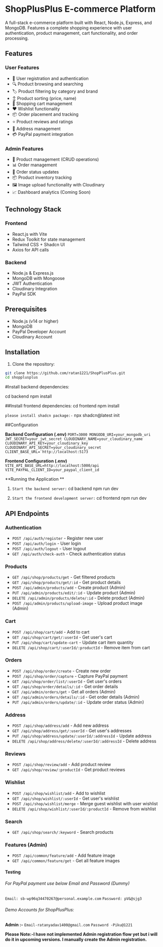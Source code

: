 # ShopPlusPlus E-commerce Platform

A full-stack e-commerce platform built with React, Node.js, Express, and MongoDB. Features a complete shopping experience with user authentication, product management, cart functionality, and order processing.

## Features

### User Features

- 🔐 User registration and authentication
- 🔍 Product browsing and searching
- 🏷️ Product filtering by category and brand
- ↕️ Product sorting (price, name)
- 🛒 Shopping cart management
- ❤️ Wishlist functionality
- 📦 Order placement and tracking
- ⭐ Product reviews and ratings
- 📍 Address management
- 💳 PayPal payment integration

### Admin Features

- 📝 Product management (CRUD operations)
- 📊 Order management
- 🔄 Order status updates
- 📦 Product inventory tracking
- 🖼️ Image upload functionality with Cloudinary
- 📈 Dashboard analytics (Coming Soon)

## Technology Stack

### Frontend

- React.js with Vite
- Redux Toolkit for state management
- Tailwind CSS + Shadcn UI
- Axios for API calls

### Backend

- Node.js & Express.js
- MongoDB with Mongoose
- JWT Authentication
- Cloudinary Integration
- PayPal SDK

## Prerequisites

- Node.js (v14 or higher)
- MongoDB
- PayPal Developer Account
- Cloudinary Account

## Installation

1. Clone the repository:

```bash
git clone https://github.com/ratan1221/ShopPlusPlus.git
cd shopplusplus
```

#Install backend dependencies:

cd backend
npm install

##Install frontend dependencies:
cd frontend
npm install

``please install shadcn package:-``
npx shadcn@latest init

##Configuration

**Backend Configuration (.env)**
``PORT=3000
MONGODB_URI=your_mongodb_uri
JWT_SECRET=your_jwt_secret
CLOUDINARY_NAME=your_cloudinary_name
CLOUDINARY_API_KEY=your_cloudinary_key
CLOUDINARY_API_SECRET=your_cloudinary_secret
CLIENT_BASE_URL=`http://localhost:5173``

**Frontend Configuration (.env)**
`VITE_API_BASE_URL=http://localhost:5000/api
VITE_PAYPAL_CLIENT_ID=your_paypal_client_id`

**Running the Application
**
1. ``Start the backend server:``
   cd backend
   npm run dev

2. ``Start the frontend development server:``
   cd frontend
   npm run dev

## API Endpoints

### Authentication

- `POST /api/auth/register` - Register new user
- `POST /api/auth/login` - User login
- `POST /api/auth/logout` - User logout
- `GET /api/auth/check-auth` - Check authentication status

### Products

- `GET /api/shop/products/get` - Get filtered products
- `GET /api/shop/products/get/:id` - Get product details
- `POST /api/admin/products/add` - Create product (Admin)
- `PUT /api/admin/products/edit/:id` - Update product (Admin)
- `DELETE /api/admin/products/delete/:id` - Delete product (Admin)
- `POST /api/admin/products/upload-image` - Upload product image (Admin)

### Cart

- `POST /api/shop/cart/add` - Add to cart
- `GET /api/shop/cart/get/:userId` - Get user's cart
- `PUT /api/shop/cart/update-cart` - Update cart item quantity
- `DELETE /api/shop/cart/:userId/:productId` - Remove item from cart

### Orders

- `POST /api/shop/order/create` - Create new order
- `POST /api/shop/order/capture` - Capture PayPal payment
- `GET /api/shop/order/list/:userId` - Get user's orders
- `GET /api/shop/order/details/:id` - Get order details
- `GET /api/admin/orders/get` - Get all orders (Admin)
- `GET /api/admin/orders/details/:id` - Get order details (Admin)
- `PUT /api/admin/orders/update/:id` - Update order status (Admin)

### Address

- `POST /api/shop/address/add` - Add new address
- `GET /api/shop/address/get/:userId` - Get user's addresses
- `PUT /api/shop/address/update/:userId/:addressId` - Update address
- `DELETE /api/shop/address/delete/:userId/:addressId` - Delete address

### Reviews

- `POST /api/shop/review/add` - Add product review
- `GET /api/shop/review/:productId` - Get product reviews

### Wishlist

- `POST /api/shop/wishlist/add` - Add to wishlist
- `GET /api/shop/wishlist/:userId` - Get user's wishlist
- `POST /api/shop/wishlist/merge` - Merge guest wishlist with user wishlist
- `DELETE /api/shop/wishlist/:userId/:productId` - Remove from wishlist

### Search

- `GET /api/shop/search/:keyword` - Search products

### Features (Admin)

- `POST /api/common/feature/add` - Add feature image
- `GET /api/common/feature/get` - Get all feature images

#### Testing 
###### For PayPal payment use below Email and Password (Dummy)

``Email: sb-wp96q34470267@personal.example.com``
``Password: pV&@sjg3``

###### Demo Accounts for ShopPlusPlus:
**Admin :-**
``Email-ratanyadav1400@gmail.com``
``Password -Piku@1221``

**Please Note:-I have not implemented Admin registration flow yet but i will do it in upcoming versions.
I manually create the Admin registration.**
